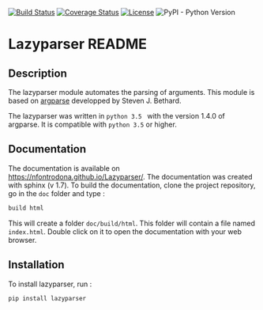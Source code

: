 [![Build Status](https://travis-ci.com/NFontrodona/Lazyparser.svg?token=kVsLPqgGYaJqBE1Jazyp&branch=master)](https://travis-ci.com/NFontrodona/Lazyparser)
[![Coverage Status](https://coveralls.io/repos/github/NFontrodona/Lazyparser/badge.svg?branch=master)](https://coveralls.io/github/NFontrodona/Lazyparser?branch=master)
[![License](https://img.shields.io/badge/License-Apache%202.0-blue.svg)](https://opensource.org/licenses/Apache-2.0)
![PyPI - Python Version](https://img.shields.io/pypi/pyversions/lazyparser.svg)

# Lazyparser README

## Description

The lazyparser module automates the parsing of arguments. 
This module is based on [argparse](https://docs.python.org/3.5/library/argparse.html) developped by Steven J. Bethard.

The lazyparser was written in ``python 3.5 `` with the version 1.4.0 of argparse.
It is compatible with ``python 3.5`` or higher.

## Documentation

The documentation is available on <https://nfontrodona.github.io/Lazyparser/>.
The documentation was created with sphinx (v 1.7).
To build the documentation, clone the project repository, go in the `doc` folder and type :

```sh
build html
```

This will create a folder `doc/build/html`. This folder will contain a file named ``index.html``. Double click on it to open the documentation with your web browser. 


## Installation

To install lazyparser, run :

```sh
pip install lazyparser
```
